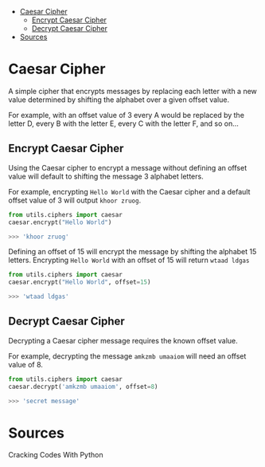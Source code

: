 
- [Caesar Cipher](#caesar-cipher)
  - [Encrypt Caesar Cipher](#encrypt-caesar-cipher)
  - [Decrypt Caesar Cipher](#decrypt-caesar-cipher)
- [Sources](#sources)


# Caesar Cipher
A simple cipher that encrypts messages by replacing each letter with a new value determined by shifting the alphabet over a given offset value.

For example, with an offset value of 3 every A would be replaced by the letter D, every B with the letter E, every C with the letter F, and so on...

## Encrypt Caesar Cipher
Using the Caesar cipher to encrypt a message without defining an offset value will default to shifting the message 3 alphabet letters.

For example, encrypting `Hello World` with the Caesar cipher and a default offset value of 3 will output `khoor zruog`.

```python
from utils.ciphers import caesar
caesar.encrypt("Hello World")

>>> 'khoor zruog'
```

Defining an offset of 15 will encrypt the message by shifting the alphabet 15 letters. Encrypting `Hello World` with an offset of 15 will return `wtaad ldgas`

```python
from utils.ciphers import caesar
caesar.encrypt("Hello World", offset=15)

>>> 'wtaad ldgas'
```

## Decrypt Caesar Cipher
Decrypting a Caesar cipher message requires the known offset value. 

For example, decrypting the message `amkzmb umaaiom` will need an offset value of 8.

```python
from utils.ciphers import caesar
caesar.decrypt('amkzmb umaaiom', offset=8)

>>> 'secret message'
```


# Sources

Cracking Codes With Python